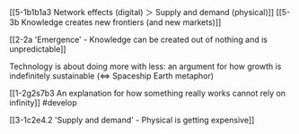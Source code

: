 [[5-1b1b1a3 Network effects (digital) ＞ Supply and demand (physical)]]
[[5-3b Knowledge creates new frontiers (and new markets)]]

[[2-2a 'Emergence' - Knowledge can be created out of nothing and is unpredictable]]

Technology is about doing more with less: an argument for how growth is indefinitely sustainable (<=> Spaceship Earth metaphor)

[[1-2g2s7b3 An explanation for how something really works cannot rely on infinity]] #develop 

[[3-1c2e4.2 'Supply and demand' - Physical is getting expensive]]